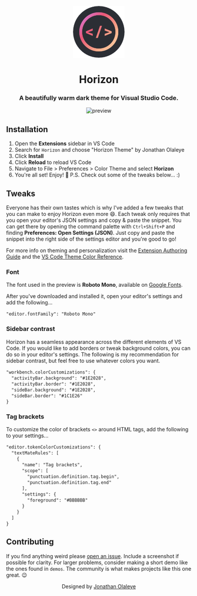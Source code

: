 <div align="center">

<img src="icon.png" alt="" width="140">

# Horizon

### A beautifully warm dark theme for Visual Studio Code.

![preview](https://i.imgur.com/Bwqnpp6.png)

</div>

## Installation

1. Open the **Extensions** sidebar in VS Code
2. Search for `Horizon` and choose "Horizon Theme" by Jonathan Olaleye
3. Click **Install**
4. Click **Reload** to reload VS Code
5. Navigate to File > Preferences > Color Theme and select **Horizon**
6. You're all set! Enjoy! 🎉 P.S. Check out some of the tweaks below... :)

## Tweaks

Everyone has their own tastes which is why I've added a few tweaks that you can make to enjoy Horizon even more 😄. Each tweak only requires that you open your editor's JSON settings and copy & paste the snippet. You can get there by opening the command palette with `Ctrl+Shift+P` and finding **Preferences: Open Settings (JSON)**. Just copy and paste the snippet into the right side of the settings editor and you're good to go!

For more info on theming and personalization visit the [Extension Authoring Guide](https://code.visualstudio.com/docs/extensions/themes-snippets-colorizers) and the [VS Code Theme Color Reference](https://code.visualstudio.com/docs/getstarted/theme-color-reference).

### Font
The font used in the preview is **Roboto Mono**, available on [Google Fonts](https://fonts.google.com/specimen/Roboto+Mono).

After you've downloaded and installed it, open your editor's settings and add the following...
```
"editor.fontFamily": "Roboto Mono"
```

### Sidebar contrast
Horizon has a seamless appearance across the different elements of VS Code. If you would like to add borders or tweak background colors, you can do so in your editor's settings. The following is my recommendation for sidebar contrast, but feel free to use whatever colors you want.
```
"workbench.colorCustomizations": {
  "activityBar.background": "#1E2028",
  "activityBar.border": "#1E2028",
  "sideBar.background": "#1E2028",
  "sideBar.border": "#1C1E26"
}
```

### Tag brackets
To customize the color of brackets `<>` around HTML tags, add the following to your settings...
```
"editor.tokenColorCustomizations": {
  "textMateRules": [
    {
      "name": "Tag brackets",
      "scope": [
        "punctuation.definition.tag.begin",
        "punctuation.definition.tag.end"
      ],
      "settings": {
        "foreground": "#BBBBBB"
      }
    }
  ]
}
```

## Contributing

If you find anything weird please [open an issue](https://github.com/jolaleye/horizon-theme-vscode/issues). Include a screenshot if possible for clarity. For larger problems, consider making a short demo like the ones found in `demos`. The community is what makes projects like this one great. 😉

<div align="center">

Designed by [Jonathan Olaleye](https://github.com/jolaleye)

</div>
